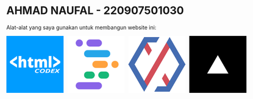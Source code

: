 # AHMAD NAUFAL - 220907501030

Alat-alat yang saya gunakan untuk membangun website ini:
<div style="display: flex; gap: 10px;">
  <img src="img/htmlcodex.png" alt="Gambar 1" width="150"/>
  <img src="img/projectidx.png" alt="Gambar 2" width="150"/>
  <img src="img/xendit.png" alt="Gambar 3" width="150"/>
  <img src="img/vercel.png" alt="Gambar 3" width="150"/>
</div>


